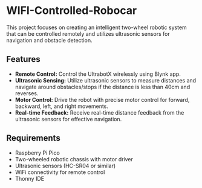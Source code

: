 # WIFI-Controlled-Robocar
This project focuses on creating an intelligent two-wheel robotic system that can be controlled remotely and utilizes ultrasonic sensors for navigation and obstacle detection.

## Features

- **Remote Control:** Control the UltrabotX wirelessly using Blynk app.
- **Ultrasonic Sensing:** Utilize ultrasonic sensors to measure distances and navigate around obstacles/stops if the distance is less than 40cm and reverses.
- **Motor Control:** Drive the robot with precise motor control for forward, backward, left, and right movements.
- **Real-time Feedback:** Receive real-time distance feedback from the ultrasonic sensors for effective navigation.

## Requirements

- Raspberry Pi Pico 
- Two-wheeled robotic chassis with motor driver
- Ultrasonic sensors (HC-SR04 or similar)
- WiFi connectivity for remote control
- Thonny IDE

